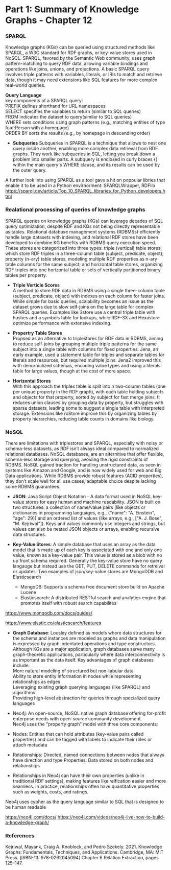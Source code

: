 # Part 1: Summary of Knowledge Graphs - Chapter 12

### SPARQL

Knowledge graphs (KGs) can be queried using structured methods like SPARQL, a W3C standard for RDF graphs, or key-value stores used in NoSQL. SPARQL, favored by the Semantic Web community, uses graph pattern-matching to query RDF data, allowing variable bindings and operations like joins, unions, and projections. A basic SPARQL query involves triple patterns with variables, literals, or IRIs to match and retrieve data, though it may need extensions like SQL features for more complex real-world queries.

**Query Language**<br>
key components of a SPARQL query:<br>
PREFIX defines shorthand for URL namespaces<br>
SELECT specifies the variables to return (similar to SQL queries)<br>
FROM indicates the dataset to query(similar to SQL queries)<br>
WHERE sets conditions using graph patterns (e.g., matching entities of type foaf:Person with a homepage)<br>
ORDER BY sorts the results (e.g., by homepage in descending order)

- **Subqueries**
Subqueries in SPARQL is a technique that allows to nest one query inside another, enabling more complex data retrieval from RDF graphs. They work like subqueries in SQL, letting you break down a problem into smaller parts. A subquery is enclosed in curly braces {} within the main query's WHERE clause, and its results can be used by the outer query.

A further look into using SPARQL as a tool gave a hit on popoular libries that enable it to be used in a Python envirnorment: SPARQLWrapper, RDFlib
https://sparql.dev/article/Top_10_SPARQL_libraries_for_Python_developers.html


### Realational processing of queries of knowledge graphs
SPARQL queries on knowledge graphs (KGs) can leverage decades of SQL query optimization, despite RDF and KGs not being directly representable as tables. Relational database management systems (RDBMSs) efficiently handle large datasets with indexing, and relational RDF stores have been developed to combine KG benefits with RDBMS query execution speed. These stores are categorized into three types: triple (vertical) table stores, which store RDF triples in a three-column table (subject, predicate, object); property (n-ary) table stores, modeling multiple RDF properties as n-ary table columns for the same subject; and horizontal table stores, organizing RDF triples into one horizontal table or sets of vertically partitioned binary tables per property.

- **Triple Verticle Scores**<br>
A method to store RDF data in RDBMS using a single three-column table (subject, predicate, object) with indexes on each column for faster joins. While simple for basic queries, scalability becomes an issue as the dataset grows due to slow self-joins on the large table for complex SPARQL queries. Examples like 3store use a central triple table with hashes and a symbols table for lookups, while RDF-3X and Hexastore optimize performance with extensive indexing. 

- **Propertry Table Stores**<br>
Propsed as an alternative to triplestores for RDF data in RDBMS, aiming to reduce self-joins by grouping multiple triple patterns for the same subject into a single table with columns for fixed properties. Jena, an early example, used a statement table for triples and separate tables for literals and resources, but required multiple joins. Jena2 improved this with denormalized schemas, encoding value types and using a literals table for large values, though at the cost of more space. 

- **Horizontal Stores**<br>
With this approach the triples table is split into n two-column tables (one per unique property in the RDF graph), with each table holding subjects and objects for that property, sorted by subject for fast merge joins. It reduces union clauses by grouping data by property, but struggles with sparse datasets, leading some to suggest a single table with interpreted storage. Extensions like roStore improve this by organizing tables by property hierarchies, reducing table counts in domains like biology.

### NoSQL

There are limitations with triplestores and SPARQL, especially with noisy or schema-less datasets, as RDF isn’t always ideal compared to normalized relational databases. NoSQL databases, are an alternitive that offer flexible, schema-less storage and querying, avoiding the rigid constraints of RDBMS. NoSQL gained traction for handling unstructured data, as seen in systems like Amazon and Google, and is now widely used for web and Big Data applications. While RDBMS provide robust features (ACID properties), they don’t scale well for all use cases, adaptable choice despite lacking some RDBMS guarantees.

- **JSON**: Java Script Object Notation - A data format used in NoSQL key-value stores for easy human and machine readability. JSON is built on two structures: a collection of name/value pairs (like objects or dictionaries in programming languages, e.g., {"name": "A. Einstein", "age": 29}) and an ordered list of values (like arrays, e.g., ["A. J. Bose", "M. Kejriwal"]). Keys and values commonly use integers and strings, but values can also be nested JSON objects or arrays, enabling recursive data structures.

- **Key-Value Stores**: A simple database that uses an array as the data model that is made up of each key is associated with one and only one value, known as a key-value pair. This value is stored as a blob with no up front schema required. Generally the key-value store have no query langauge but instead use the GET, PUT, DELETE commands for retreival or updates. Two examples of json/key-value stores are MongoDDB and Elasticsearch

    - MongoDB: Supports a schema free document store build on Apache Lucene
    - Elasticsearch: A distributed RESTful search and analytics engine that promotes itself with robust search capabilites

https://www.mongodb.com/docs/guides/

https://www.elastic.co/elasticsearch/features


- **Graph Database**: Loosley defined as models where data structures for the schema and instances are modeled as graphs and data manipulation is expressed by graph-orientated operations and type constructors. Although KGs are a major application, graph databases serve many graph-theoretic applications, particularly where data interconnectivity is as important as the data itself.
Key advantages of graph databases include:<br>
More natural modeling of structured but non-tabular data<br>
Ability to store entity information in nodes while representing relationships as edges<br>
Leveraging existing graph querying languages (like SPARQL) and algorithms<br>
Providing high-level abstraction for queries through specialized query languages

- Neo4j: An open-source, NoSQL native graph database offering for-profit enterprise needs with open-source community development.<br>
Neo4j uses the "property graph" model with three core components:

- Nodes: Entities that can hold attributes (key-value pairs called properties) and can be tagged with labels to indicate their roles or attach metadata<br>
- Relationships: Directed, named connections between nodes that always have direction and type
Properties: Data stored on both nodes and relationships

- Relationships in Neo4j can have their own properties (unlike in traditional RDF settings), making features like reification easier and more seamless.
In practice, relationships often have quantitative properties such as weights, costs, and ratings.

Neo4j uses cypher as the query language similar to SQL that is designed to be human readable 

https://neo4j.com/docs/
https://neo4j.com/videos/neo4j-live-how-to-build-a-knowledge-graph/

### References

Kejriwal, Mayank, Craig A. Knoblock, and Pedro Szekely. 2021. Knowledge Graphs: Fundamentals, Techniques, and Applications. Cambridge, MA: MIT Press. [ISBN-13: 978-0262045094] Chapter 6 Relation Extraction, pages 125–147.